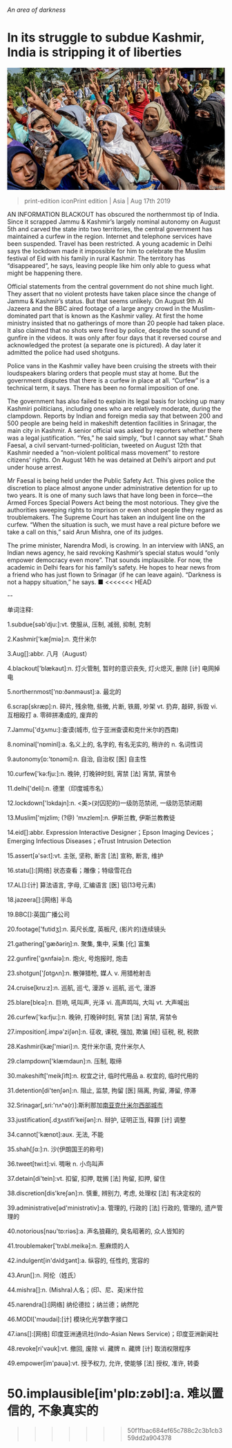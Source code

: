 ###### An area of darkness

# In its struggle to subdue Kashmir, India is stripping it of liberties 

![image](images/20190817_ASP003_0.jpg) 

> print-edition iconPrint edition | Asia | Aug 17th 2019 

AN INFORMATION BLACKOUT has obscured the northernmost tip of India. Since it scrapped Jammu & Kashmir’s largely nominal autonomy on August 5th and carved the state into two territories, the central government has maintained a curfew in the region. Internet and telephone services have been suspended. Travel has been restricted. A young academic in Delhi says the lockdown made it impossible for him to celebrate the Muslim festival of Eid with his family in rural Kashmir. The territory has “disappeared”, he says, leaving people like him only able to guess what might be happening there. 

Official statements from the central government do not shine much light. They assert that no violent protests have taken place since the change of Jammu & Kashmir’s status. But that seems unlikely. On August 9th Al Jazeera and the BBC aired footage of a large angry crowd in the Muslim-dominated part that is known as the Kashmir valley. At first the home ministry insisted that no gatherings of more than 20 people had taken place. It also claimed that no shots were fired by police, despite the sound of gunfire in the videos. It was only after four days that it reversed course and acknowledged the protest (a separate one is pictured). A day later it admitted the police had used shotguns. 

Police vans in the Kashmir valley have been cruising the streets with their loudspeakers blaring orders that people must stay at home. But the government disputes that there is a curfew in place at all. “Curfew” is a technical term, it says. There has been no formal imposition of one. 

The government has also failed to explain its legal basis for locking up many Kashmiri politicians, including ones who are relatively moderate, during the clampdown. Reports by Indian and foreign media say that between 200 and 500 people are being held in makeshift detention facilities in Srinagar, the main city in Kashmir. A senior official was asked by reporters whether there was a legal justification. “Yes,” he said simply, “but I cannot say what.” Shah Faesal, a civil servant-turned-politician, tweeted on August 12th that Kashmir needed a “non-violent political mass movement” to restore citizens’ rights. On August 14th he was detained at Delhi’s airport and put under house arrest. 

Mr Faesal is being held under the Public Safety Act. This gives police the discretion to place almost anyone under administrative detention for up to two years. It is one of many such laws that have long been in force—the Armed Forces Special Powers Act being the most notorious. They give the authorities sweeping rights to imprison or even shoot people they regard as troublemakers. The Supreme Court has taken an indulgent line on the curfew. “When the situation is such, we must have a real picture before we take a call on this,” said Arun Mishra, one of its judges. 

The prime minister, Narendra Modi, is crowing. In an interview with IANS, an Indian news agency, he said revoking Kashmir’s special status would “only empower democracy even more”. That sounds implausible. For now, the academic in Delhi fears for his family’s safety. He hopes to hear news from a friend who has just flown to Srinagar (if he can leave again). “Darkness is not a happy situation,” he says. ■ 
<<<<<<< HEAD

-- 

 单词注释:

1.subdue[sәb'dju:]:vt. 使服从, 压制, 减弱, 抑制, 克制 

2.Kashmir['kæʃmiә]:n. 克什米尔 

3.Aug[]:abbr. 八月（August） 

4.blackout['blækaut]:n. 灯火管制, 暂时的意识丧失, 灯火熄灭, 删除 [计] 电网掉电 

5.northernmost['nɒ:ðәnmәust]:a. 最北的 

6.scrap[skræp]:n. 碎片, 残余物, 些微, 片断, 铁屑, 吵架 vt. 扔弃, 敲碎, 拆毁 vi. 互相殴打 a. 零碎拼凑成的, 废弃的 

7.Jammu['dʒʌmu:]:查谟(城市, 位于亚洲查谟和克什米尔的西南) 

8.nominal['nɒminl]:a. 名义上的, 名字的, 有名无实的, 稍许的 n. 名词性词 

9.autonomy[ɒ:'tɒnәmi]:n. 自治, 自治权 [医] 自主性 

10.curfew['kә:fju:]:n. 晚钟, 打晚钟时刻, 宵禁 [法] 宵禁, 宵禁令 

11.delhi['deli]:n. 德里（印度城市名） 

12.lockdown['lɔkdajn]:n. <美>(对囚犯的)一级防范禁闭, 一级防范禁闭期 

13.Muslim['mjzlim; (?@) 'mʌzlem]:n. 伊斯兰教, 伊斯兰教教徒 

14.eid[]:abbr. Expression Interactive Designer；Epson Imaging Devices；Emerging Infectious Diseases；eTrust Intrusion Detection 

15.assert[ә'sә:t]:vt. 主张, 坚称, 断言 [法] 宣称, 断言, 维护 

16.statu[]:[网络] 状态查看；雕像；特级雪花白 

17.AL[]:[计] 算法语言, 字母, 汇编语言 [医] 铝(13号元素) 

18.jazeera[]:[网络] 半岛 

19.BBC[]:英国广播公司 

20.footage['futidʒ]:n. 英尺长度, 英板尺, (影片的)连续镜头 

21.gathering['gæðәriŋ]:n. 聚集, 集中, 采集 [化] 富集 

22.gunfire['gʌnfaiә]:n. 炮火, 号炮报时, 炮击 

23.shotgun['ʃɒtgʌn]:n. 散弹猎枪, 媒人 v. 用猎枪射击 

24.cruise[kru:z]:n. 巡航, 巡弋, 漫游 v. 巡航, 巡弋, 漫游 

25.blare[blєә]:n. 巨响, 吼叫声, 光泽 vi. 高声鸣叫, 大叫 vt. 大声喊出 

26.curfew['kә:fju:]:n. 晚钟, 打晚钟时刻, 宵禁 [法] 宵禁, 宵禁令 

27.imposition[.impә'ziʃәn]:n. 征收, 课税, 强加, 欺骗 [经] 征税, 税, 税款 

28.Kashmiri[kæʃ'miәri]:n. 克什米尔语, 克什米尔人 

29.clampdown['klæmdaun]:n. 压制, 取缔 

30.makeshift['meikʃift]:n. 权宜之计, 临时代用品 a. 权宜的, 临时代用的 

31.detention[di'tenʃәn]:n. 阻止, 监禁, 拘留 [医] 隔离, 拘留, 滞留, 停滞 

32.Srinagar[,sri:'nʌ^ә(r)]:斯利那加[南亚克什米尔西部城市](为印控克什米尔地区首府) 

33.justification[.dʒʌstifi'keiʃәn]:n. 辩护, 证明正当, 释罪 [计] 调整 

34.cannot['kænɒt]:aux. 无法, 不能 

35.shah[ʃɑ:]:n. 沙(伊朗国王的称号) 

36.tweet[twi:t]:vi. 啁啾 n. 小鸟叫声 

37.detain[di'tein]:vt. 扣留, 扣押, 耽搁 [法] 拘留, 扣押, 留住 

38.discretion[dis'kreʃәn]:n. 慎重, 辨别力, 考虑, 处理权 [法] 有决定权的 

39.administrative[әd'ministrәtiv]:a. 管理的, 行政的 [法] 行政的, 管理的, 遗产管理的 

40.notorious[nәu'tɒ:riәs]:a. 声名狼藉的, 臭名昭著的, 众人皆知的 

41.troublemaker['trʌbl.meikә]:n. 惹麻烦的人 

42.indulgent[in'dʌldʒәnt]:a. 纵容的, 任性的, 宽容的 

43.Arun[]:n. 阿伦（姓氏） 

44.mishra[]:n. (Mishra)人名；(印、尼、英)米什拉 

45.narendra[]:[网络] 纳伦德拉；纳兰德；纳然陀 

46.MODI['mәudai]:[计] 模块化光学数字接口 

47.ians[]:[网络] 印度亚洲通讯社(Indo-Asian News Service)；印度亚洲新闻社 

48.revoke[ri'vәuk]:vt. 撤回, 废除 vi. 藏牌 n. 藏牌 [计] 取消权限程序 

49.empower[im'pauә]:vt. 授予权力, 允许, 使能够 [法] 授权, 准许, 转委 

50.implausible[im'plɒ:zәbl]:a. 难以置信的, 不象真实的 
=======
>>>>>>> 50f1fbac684ef65c788c2c3b1cb359dd2a904378

